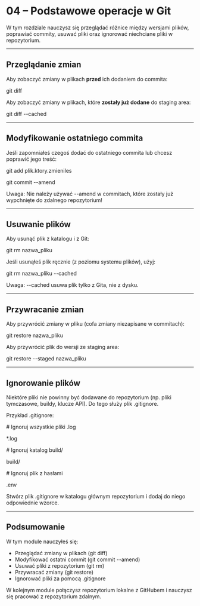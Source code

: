 ﻿# **04 – Podstawowe operacje w Git**
W tym rozdziale nauczysz się przeglądać różnice między wersjami plików, poprawiać commity, usuwać pliki oraz ignorować niechciane pliki w repozytorium.

-----
## **Przeglądanie zmian**
Aby zobaczyć zmiany w plikach **przed** ich dodaniem do commita:

git diff

Aby zobaczyć zmiany w plikach, które **zostały już dodane** do staging area:

git diff --cached

-----
## **Modyfikowanie ostatniego commita**
Jeśli zapomniałeś czegoś dodać do ostatniego commita lub chcesz poprawić jego treść:

git add plik.ktory.zmieniles

git commit --amend

Uwaga: Nie należy używać --amend w commitach, które zostały już wypchnięte do zdalnego repozytorium!

-----
## **Usuwanie plików**
Aby usunąć plik z katalogu i z Git:

git rm nazwa\_pliku

Jeśli usunąłeś plik ręcznie (z poziomu systemu plików), użyj:

git rm nazwa\_pliku --cached

Uwaga: --cached usuwa plik tylko z Gita, nie z dysku.

-----
## **Przywracanie zmian**
Aby przywrócić zmiany w pliku (cofa zmiany niezapisane w commitach):

git restore nazwa\_pliku

Aby przywrócić plik do wersji ze staging area:

git restore --staged nazwa\_pliku

-----
## **Ignorowanie plików**
Niektóre pliki nie powinny być dodawane do repozytorium (np. pliki tymczasowe, buildy, klucze API). Do tego służy plik .gitignore.

Przykład .gitignore:

\# Ignoruj wszystkie pliki .log

\*.log

\# Ignoruj katalog build/

build/

\# Ignoruj plik z hasłami

.env

Stwórz plik .gitignore w katalogu głównym repozytorium i dodaj do niego odpowiednie wzorce.

-----
## **Podsumowanie**
W tym module nauczyłeś się:

- Przeglądać zmiany w plikach (git diff)
- Modyfikować ostatni commit (git commit --amend)
- Usuwać pliki z repozytorium (git rm)
- Przywracać zmiany (git restore)
- Ignorować pliki za pomocą .gitignore

W kolejnym module połączysz repozytorium lokalne z GitHubem i nauczysz się pracować z repozytorium zdalnym.
